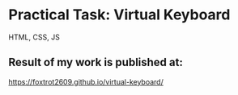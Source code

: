 # Practical Task:  Virtual Keyboard 
HTML, CSS, JS

## Result of my work is published at:
https://foxtrot2609.github.io/virtual-keyboard/
